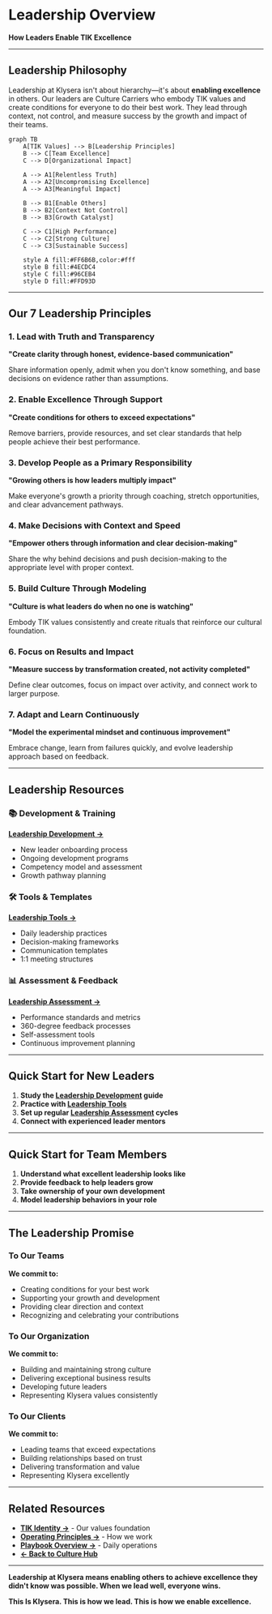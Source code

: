 # Leadership Overview

**How Leaders Enable TIK Excellence**

---

## Leadership Philosophy

Leadership at Klysera isn't about hierarchy—it's about **enabling excellence** in others. Our leaders are Culture Carriers who embody TIK values and create conditions for everyone to do their best work. They lead through context, not control, and measure success by the growth and impact of their teams.

```mermaid
graph TB
    A[TIK Values] --> B[Leadership Principles]
    B --> C[Team Excellence]
    C --> D[Organizational Impact]

    A --> A1[Relentless Truth]
    A --> A2[Uncompromising Excellence]
    A --> A3[Meaningful Impact]

    B --> B1[Enable Others]
    B --> B2[Context Not Control]
    B --> B3[Growth Catalyst]

    C --> C1[High Performance]
    C --> C2[Strong Culture]
    C --> C3[Sustainable Success]

    style A fill:#FF6B6B,color:#fff
    style B fill:#4ECDC4
    style C fill:#96CEB4
    style D fill:#FFD93D
```

---

## Our 7 Leadership Principles

### 1. Lead with Truth and Transparency
**"Create clarity through honest, evidence-based communication"**

Share information openly, admit when you don't know something, and base decisions on evidence rather than assumptions.

### 2. Enable Excellence Through Support
**"Create conditions for others to exceed expectations"**

Remove barriers, provide resources, and set clear standards that help people achieve their best performance.

### 3. Develop People as a Primary Responsibility
**"Growing others is how leaders multiply impact"**

Make everyone's growth a priority through coaching, stretch opportunities, and clear advancement pathways.

### 4. Make Decisions with Context and Speed
**"Empower others through information and clear decision-making"**

Share the why behind decisions and push decision-making to the appropriate level with proper context.

### 5. Build Culture Through Modeling
**"Culture is what leaders do when no one is watching"**

Embody TIK values consistently and create rituals that reinforce our cultural foundation.

### 6. Focus on Results and Impact
**"Measure success by transformation created, not activity completed"**

Define clear outcomes, focus on impact over activity, and connect work to larger purpose.

### 7. Adapt and Learn Continuously
**"Model the experimental mindset and continuous improvement"**

Embrace change, learn from failures quickly, and evolve leadership approach based on feedback.

---

## Leadership Resources

### 📚 Development & Training
**[Leadership Development →](./Leadership-Development.md)**
- New leader onboarding process
- Ongoing development programs
- Competency model and assessment
- Growth pathway planning

### 🛠️ Tools & Templates
**[Leadership Tools →](./Leadership-Tools.md)**
- Daily leadership practices
- Decision-making frameworks
- Communication templates
- 1:1 meeting structures

### 📊 Assessment & Feedback
**[Leadership Assessment →](./Leadership-Assessment.md)**
- Performance standards and metrics
- 360-degree feedback processes
- Self-assessment tools
- Continuous improvement planning

---

## Quick Start for New Leaders

1. **Study the [Leadership Development](./Leadership-Development.md) guide**
2. **Practice with [Leadership Tools](./Leadership-Tools.md)**
3. **Set up regular [Leadership Assessment](./Leadership-Assessment.md) cycles**
4. **Connect with experienced leader mentors**

---

## Quick Start for Team Members

1. **Understand what excellent leadership looks like**
2. **Provide feedback to help leaders grow**
3. **Take ownership of your own development**
4. **Model leadership behaviors in your role**

---

## The Leadership Promise

### To Our Teams
**We commit to:**
- Creating conditions for your best work
- Supporting your growth and development
- Providing clear direction and context
- Recognizing and celebrating your contributions

### To Our Organization
**We commit to:**
- Building and maintaining strong culture
- Delivering exceptional business results
- Developing future leaders
- Representing Klysera values consistently

### To Our Clients
**We commit to:**
- Leading teams that exceed expectations
- Building relationships based on trust
- Delivering transformation and value
- Representing Klysera excellently

---

## Related Resources

- **[TIK Identity →](../Culture/TIK-Identity.md)** - Our values foundation
- **[Operating Principles →](../../Operating-Principles/Operating-Principles-Overview.md)** - How we work
- **[Playbook Overview →](../Playbook/Playbook-Overview.md)** - Daily operations
- **[← Back to Culture Hub](../Culture-Hub.md)**

---

**Leadership at Klysera means enabling others to achieve excellence they didn't know was possible. When we lead well, everyone wins.**

**This Is Klysera. This is how we lead. This is how we enable excellence.**